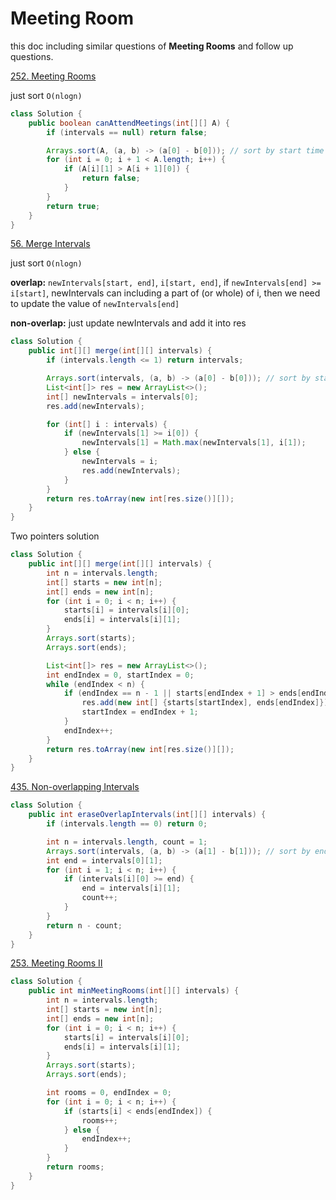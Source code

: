 # Meeting Room

this doc including similar questions of **Meeting Rooms** and follow up questions.

[252. Meeting Rooms](https://leetcode.com/problems/meeting-rooms/)

just sort `O(nlogn)`

```java
class Solution {
    public boolean canAttendMeetings(int[][] A) {
        if (intervals == null) return false;

        Arrays.sort(A, (a, b) -> (a[0] - b[0])); // sort by start time
        for (int i = 0; i + 1 < A.length; i++) {
            if (A[i][1] > A[i + 1][0]) {
                return false;
            }
        }
        return true;
    }
}
```

[56. Merge Intervals](https://leetcode.com/problems/merge-intervals/)

just sort `O(nlogn)`

**overlap:** `newIntervals[start, end]`, `i[start, end]`, if `newIntervals[end] >= i[start]`, newIntervals can including a part of (or whole) of i, then we need to update the value of `newIntervals[end]`

**non-overlap:** just update newIntervals and add it into res

```java
class Solution {
    public int[][] merge(int[][] intervals) {
        if (intervals.length <= 1) return intervals;

        Arrays.sort(intervals, (a, b) -> (a[0] - b[0])); // sort by start in ascending order
        List<int[]> res = new ArrayList<>();
        int[] newIntervals = intervals[0];
        res.add(newIntervals);

        for (int[] i : intervals) {
            if (newIntervals[1] >= i[0]) {
                newIntervals[1] = Math.max(newIntervals[1], i[1]);
            } else {
                newIntervals = i;
                res.add(newIntervals);
            }
        }
        return res.toArray(new int[res.size()][]);
    }
}
```

Two pointers solution

```java
class Solution {
    public int[][] merge(int[][] intervals) {
        int n = intervals.length;
        int[] starts = new int[n];
        int[] ends = new int[n];
        for (int i = 0; i < n; i++) {
            starts[i] = intervals[i][0];
            ends[i] = intervals[i][1];
        }
        Arrays.sort(starts);
        Arrays.sort(ends);

        List<int[]> res = new ArrayList<>();
        int endIndex = 0, startIndex = 0;
        while (endIndex < n) {
            if (endIndex == n - 1 || starts[endIndex + 1] > ends[endIndex]) {
                res.add(new int[] {starts[startIndex], ends[endIndex]});
                startIndex = endIndex + 1;
            }
            endIndex++;
        }
        return res.toArray(new int[res.size()][]);
    }
}
```

[435. Non-overlapping Intervals](https://leetcode.com/problems/non-overlapping-intervals/)

```java
class Solution {
    public int eraseOverlapIntervals(int[][] intervals) {
        if (intervals.length == 0) return 0;

        int n = intervals.length, count = 1;
        Arrays.sort(intervals, (a, b) -> (a[1] - b[1])); // sort by end
        int end = intervals[0][1];
        for (int i = 1; i < n; i++) {
            if (intervals[i][0] >= end) {
                end = intervals[i][1];
                count++;
            }
        }
        return n - count;
    }
}
```

[253. Meeting Rooms II](https://leetcode.com/problems/meeting-rooms-ii/)

```java
class Solution {
    public int minMeetingRooms(int[][] intervals) {
        int n = intervals.length;
        int[] starts = new int[n];
        int[] ends = new int[n];
        for (int i = 0; i < n; i++) {
            starts[i] = intervals[i][0];
            ends[i] = intervals[i][1];
        }
        Arrays.sort(starts);
        Arrays.sort(ends);

        int rooms = 0, endIndex = 0;
        for (int i = 0; i < n; i++) {
            if (starts[i] < ends[endIndex]) {
                rooms++;
            } else {
                endIndex++;
            }
        }
        return rooms;
    }
}
```
